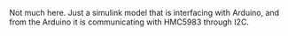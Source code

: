 Not much here. Just a simulink model that is interfacing with Arduino, and from the Arduino it is communicating with HMC5983 through I2C. 
